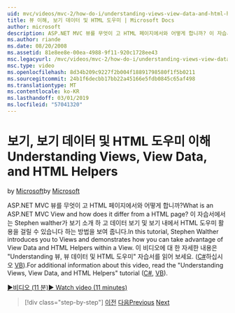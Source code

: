 ```yaml
---
uid: mvc/videos/mvc-2/how-do-i/understanding-views-view-data-and-html-helpers
title: 뷰 이해, 보기 데이터 및 HTML 도우미 | Microsoft Docs
author: microsoft
description: ASP.NET MVC 뷰를 무엇이 고 HTML 페이지에서와 어떻게 합니까? 이 자습서에서는 Stephen walther가 보기 소개 하 고 t 하는 방법을 보여 줍니다....
ms.author: riande
ms.date: 08/20/2008
ms.assetid: 81e8ee8e-00ea-4988-9f11-920c1728ee43
msc.legacyurl: /mvc/videos/mvc-2/how-do-i/understanding-views-view-data-and-html-helpers
msc.type: video
ms.openlocfilehash: 8d34b209c9227f2b004f18891798580f1f5b0211
ms.sourcegitcommit: 24b1f6decbb17bb22a45166e5fdb0845c65af498
ms.translationtype: MT
ms.contentlocale: ko-KR
ms.lasthandoff: 03/01/2019
ms.locfileid: "57041320"
---
```

<a name="understanding-views-view-data-and-html-helpers"></a><span data-ttu-id="f1c5f-104">보기, 보기 데이터 및 HTML 도우미 이해</span><span class="sxs-lookup"><span data-stu-id="f1c5f-104">Understanding Views, View Data, and HTML Helpers</span></span>
====================
<span data-ttu-id="f1c5f-105">by [Microsoft](https://github.com/microsoft)</span><span class="sxs-lookup"><span data-stu-id="f1c5f-105">by [Microsoft](https://github.com/microsoft)</span></span>

<span data-ttu-id="f1c5f-106">ASP.NET MVC 뷰를 무엇이 고 HTML 페이지에서와 어떻게 합니까?</span><span class="sxs-lookup"><span data-stu-id="f1c5f-106">What is an ASP.NET MVC View and how does it differ from a HTML page?</span></span> <span data-ttu-id="f1c5f-107">이 자습서에서는 Stephen walther가 보기 소개 하 고 데이터 보기 및 보기 내에서 HTML 도우미 활용을 걸릴 수 있습니다 하는 방법을 보여 줍니다.</span><span class="sxs-lookup"><span data-stu-id="f1c5f-107">In this tutorial, Stephen Walther introduces you to Views and demonstrates how you can take advantage of View Data and HTML Helpers within a View.</span></span> <span data-ttu-id="f1c5f-108">이 비디오에 대 한 자세한 내용은 "Understanding 뷰, 뷰 데이터 및 HTML 도우미" 자습서를 읽어 보세요. ([C#](../../../overview/older-versions-1/views/asp-net-mvc-views-overview-cs.md)하십시오 [VB](../../../overview/older-versions-1/views/asp-net-mvc-views-overview-vb.md)).</span><span class="sxs-lookup"><span data-stu-id="f1c5f-108">For additional information about this video, read the "Understanding Views, View Data, and HTML Helpers" tutorial ([C#](../../../overview/older-versions-1/views/asp-net-mvc-views-overview-cs.md), [VB](../../../overview/older-versions-1/views/asp-net-mvc-views-overview-vb.md)).</span></span>

[<span data-ttu-id="f1c5f-109">&#9654;비디오 (11 분)</span><span class="sxs-lookup"><span data-stu-id="f1c5f-109">&#9654; Watch video (11 minutes)</span></span>](https://channel9.msdn.com/Blogs/ASP-NET-Site-Videos/understanding-views-view-data-and-html-helpers)

> [!div class="step-by-step"]
> <span data-ttu-id="f1c5f-110">[이전](understanding-controllers-controller-actions-and-action-results.md)
> [다음](an-introduction-to-url-routing.md)</span><span class="sxs-lookup"><span data-stu-id="f1c5f-110">[Previous](understanding-controllers-controller-actions-and-action-results.md)
[Next](an-introduction-to-url-routing.md)</span></span>
